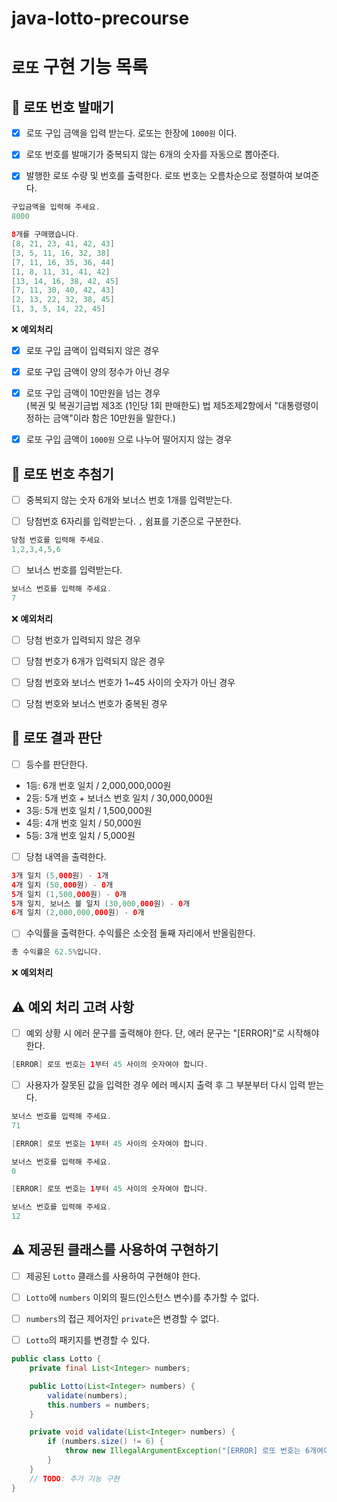 # java-lotto-precourse

# `로또` 구현 기능 목록

## 🎯 로또 번호 발매기

- [x] 로또 구입 금액을 입력 받는다. 로또는 한장에 `1000원` 이다.

- [x] 로또 번호를 발매기가 중복되지 않는 6개의 숫자를 자동으로 뽑아준다.

- [x] 발행한 로또 수량 및 번호를 출력한다. 로또 번호는 오름차순으로 정렬하여 보여준다.

```java
구입금액을 입력해 주세요.
8000

8개를 구매했습니다.
[8, 21, 23, 41, 42, 43] 
[3, 5, 11, 16, 32, 38] 
[7, 11, 16, 35, 36, 44] 
[1, 8, 11, 31, 41, 42] 
[13, 14, 16, 38, 42, 45] 
[7, 11, 30, 40, 42, 43] 
[2, 13, 22, 32, 38, 45] 
[1, 3, 5, 14, 22, 45]
```

❌ **예외처리**

- [x] 로또 구입 금액이 입력되지 않은 경우

- [x] 로또 구입 금액이 양의 정수가 아닌 경우

- [x] 로또 구입 금액이 10만원을 넘는 경우  
(복권 및 복권기금법 제3조 (1인당 1회 판매한도) 법 제5조제2항에서 "대통령령이 정하는 금액"이라 함은
10만원을 말한다.)

- [x] 로또 구입 금액이 `1000원` 으로 나누어 떨어지지 않는 경우

## 🎯 로또 번호 추첨기

- [ ] 중복되지 않는 숫자 6개와 보너스 번호 1개를 입력받는다.

- [ ] 당첨번호 6자리를 입력받는다. `,` 쉼표를 기준으로 구분한다.

```java
당첨 번호를 입력해 주세요.
1,2,3,4,5,6
```

- [ ] 보너스 번호를 입력받는다.

```java
보너스 번호를 입력해 주세요.
7
```

❌ **예외처리**

- [ ] 당첨 번호가 입력되지 않은 경우

- [ ] 당첨 번호가 6개가 입력되지 않은 경우

- [ ] 당첨 번호와 보너스 번호가 1~45 사이의 숫자가 아닌 경우

- [ ] 당첨 번호와 보너스 번호가 중복된 경우

## 🎯 로또 결과 판단

- [ ] 등수를 판단한다.


- 1등: 6개 번호 일치 / 2,000,000,000원
- 2등: 5개 번호 + 보너스 번호 일치 / 30,000,000원
- 3등: 5개 번호 일치 / 1,500,000원
- 4등: 4개 번호 일치 / 50,000원
- 5등: 3개 번호 일치 / 5,000원

- [ ] 당첨 내역을 출력한다.

```java
3개 일치 (5,000원) - 1개
4개 일치 (50,000원) - 0개
5개 일치 (1,500,000원) - 0개
5개 일치, 보너스 볼 일치 (30,000,000원) - 0개
6개 일치 (2,000,000,000원) - 0개
```

- [ ] 수익률을 출력한다. 수익률은 소숫점 둘째 자리에서 반올림한다.

```java
총 수익률은 62.5%입니다.
```

❌ **예외처리**

## ⚠️ 예외 처리 고려 사항

- [ ] 예외 상황 시 에러 문구를 출력해야 한다. 단, 에러 문구는 "[ERROR]"로 시작해야 한다.

```java
[ERROR] 로또 번호는 1부터 45 사이의 숫자여야 합니다.
```

- [ ] 사용자가 잘못된 값을 입력한 경우 에러 메시지 출력 후 그 부분부터 다시 입력 받는다.

```java
보너스 번호를 입력해 주세요.
71

[ERROR] 로또 번호는 1부터 45 사이의 숫자여야 합니다.

보너스 번호를 입력해 주세요.
0

[ERROR] 로또 번호는 1부터 45 사이의 숫자여야 합니다.

보너스 번호를 입력해 주세요.
12
```

## ⚠️ 제공된 클래스를 사용하여 구현하기

- [ ] 제공된 `Lotto` 클래스를 사용하여 구현해야 한다.

- [ ] `Lotto`에 `numbers` 이외의 필드(인스턴스 변수)를 추가할 수 없다.

- [ ] `numbers`의 접근 제어자인 `private`은 변경할 수 없다.

- [ ] `Lotto`의 패키지를 변경할 수 있다.

```java
public class Lotto {
    private final List<Integer> numbers;

    public Lotto(List<Integer> numbers) {
        validate(numbers);
        this.numbers = numbers;
    }

    private void validate(List<Integer> numbers) {
        if (numbers.size() != 6) {
            throw new IllegalArgumentException("[ERROR] 로또 번호는 6개여야 합니다.");
        }
    }
    // TODO: 추가 기능 구현
}
```